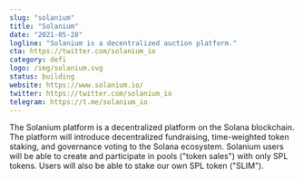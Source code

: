 ```yaml
---
slug: "solanium"
title: "Solanium"
date: "2021-05-28"
logline: "Solanium is a decentralized auction platform."
cta: https://twitter.com/solanium_io
category: defi
logo: /img/solanium.svg
status: building
website: https://www.solanium.io/
twitter: https://twitter.com/solanium_io
telegram: https://t.me/solanium_io
---
```


The Solanium platform is a decentralized platform on the Solana blockchain. The platform will introduce decentralized fundraising, time-weighted token staking, and governance voting to the Solana ecosystem. Solanium users will be able to create and participate in pools ("token sales") with only SPL tokens. Users will also be able to stake our own SPL token ("SLIM").
